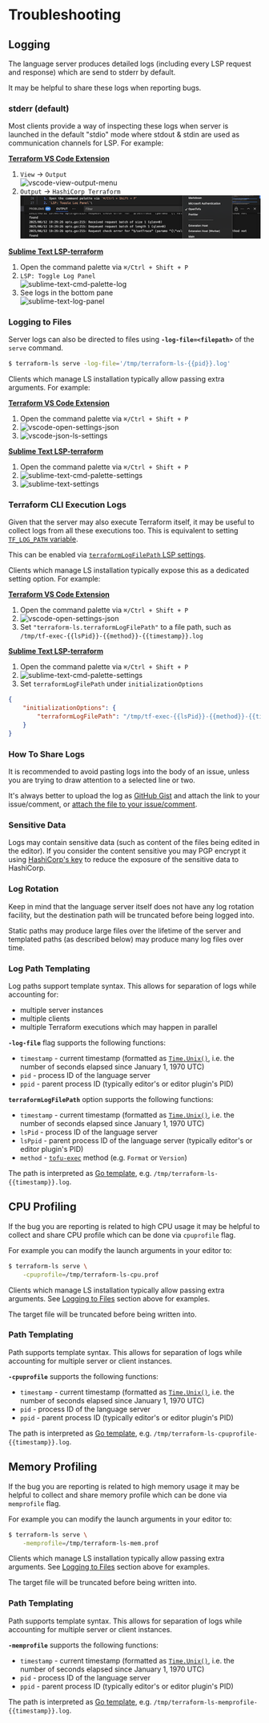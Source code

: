 # Troubleshooting

## Logging

The language server produces detailed logs (including every LSP request
and response) which are send to stderr by default.

It may be helpful to share these logs when reporting bugs.

### stderr (default)

Most clients provide a way of inspecting these logs when server is launched
in the default "stdio" mode where stdout & stdin are used as communication
channels for LSP. For example:

[**Terraform VS Code Extension**](https://marketplace.visualstudio.com/items?itemName=HashiCorp.terraform)

1. `View` -> `Output`\
   ![vscode-view-output-menu](./images/vscode-view-output-menu.png)
2. `Output` -> `HashiCorp Terraform`\
   ![vscode-output-pane](./images/vscode-output-pane.png)

[**Sublime Text LSP-terraform**](https://github.com/sublimelsp/LSP-terraform)

1. Open the command palette via `⌘/Ctrl + Shift + P`
2. `LSP: Toggle Log Panel`\
   ![sublime-text-cmd-palette-log](./images/sublime-text-cmd-palette-log.png)
3. See logs in the bottom pane\
   ![sublime-text-log-panel](./images/sublime-text-log-panel.png)

### Logging to Files

Server logs can also be directed to files using **`-log-file=<filepath>`**
of the `serve` command.

```sh
$ terraform-ls serve -log-file='/tmp/terraform-ls-{{pid}}.log'
```

Clients which manage LS installation typically allow passing extra arguments.
For example:

[**Terraform VS Code Extension**](https://marketplace.visualstudio.com/items?itemName=HashiCorp.terraform)

1. Open the command palette via `⌘/Ctrl + Shift + P`
2. ![vscode-open-settings-json](./images/vscode-open-settings-json.png)
3. ![vscode-json-ls-settings](./images/vscode-json-ls-settings.png)

[**Sublime Text LSP-terraform**](https://github.com/sublimelsp/LSP-terraform)

1. Open the command palette via `⌘/Ctrl + Shift + P`
2. ![sublime-text-cmd-palette-settings](./images/sublime-text-cmd-palette-settings.png)
3. ![sublime-text-settings](./images/sublime-text-settings.png)

### Terraform CLI Execution Logs

Given that the server may also execute Terraform itself, it may be useful
to collect logs from all these executions too. This is equivalent
to setting [`TF_LOG_PATH` variable](https://www.terraform.io/internals/debugging).

This can be enabled via [`terraformLogFilePath` LSP settings](./SETTINGS.md#terraformlogfilepath-string).

Clients which manage LS installation typically expose this as a dedicated setting option.
For example:

[**Terraform VS Code Extension**](https://marketplace.visualstudio.com/items?itemName=HashiCorp.terraform)

1. Open the command palette via `⌘/Ctrl + Shift + P`
2. ![vscode-open-settings-json](./images/vscode-open-settings-json.png)
3. Set `"terraform-ls.terraformLogFilePath"` to a file path, such as `/tmp/tf-exec-{{lsPid}}-{{method}}-{{timestamp}}.log`

[**Sublime Text LSP-terraform**](https://github.com/sublimelsp/LSP-terraform)

1. Open the command palette via `⌘/Ctrl + Shift + P`
2. ![sublime-text-cmd-palette-settings](./images/sublime-text-cmd-palette-settings.png)
3. Set `terraformLogFilePath` under `initializationOptions`
```json
{
    "initializationOptions": {
        "terraformLogFilePath": "/tmp/tf-exec-{{lsPid}}-{{method}}-{{timestamp}}.log"
    }
}
```

### How To Share Logs

It is recommended to avoid pasting logs into the body of an issue,
unless you are trying to draw attention to a selected line or two.

It's always better to upload the log as [GitHub Gist](https://gist.github.com/)
and attach the link to your issue/comment, or [attach the file to your issue/comment](https://docs.github.com/en/github/managing-your-work-on-github/file-attachments-on-issues-and-pull-requests).

### Sensitive Data

Logs may contain sensitive data (such as content of the files being edited in the editor).
If you consider the content sensitive you may PGP encrypt it using [HashiCorp's key](https://www.hashicorp.com/security#secure-communications)
to reduce the exposure of the sensitive data to HashiCorp.

### Log Rotation

Keep in mind that the language server itself does not have any log rotation facility,
but the destination path will be truncated before being logged into.

Static paths may produce large files over the lifetime of the server and
templated paths (as described below) may produce many log files over time.

### Log Path Templating

Log paths support template syntax. This allows for separation of logs while accounting for:

 - multiple server instances
 - multiple clients
 - multiple Terraform executions which may happen in parallel

**`-log-file`** flag supports the following functions:

 - `timestamp` - current timestamp (formatted as [`Time.Unix()`](https://golang.org/pkg/time/#Time.Unix), i.e. the number of seconds elapsed since January 1, 1970 UTC)
 - `pid` - process ID of the language server
 - `ppid` - parent process ID (typically editor's or editor plugin's PID)

 **`terraformLogFilePath`** option supports the following functions:

  - `timestamp` - current timestamp (formatted as [`Time.Unix()`](https://golang.org/pkg/time/#Time.Unix), i.e. the number of seconds elapsed since January 1, 1970 UTC)
  - `lsPid` - process ID of the language server
  - `lsPpid` - parent process ID of the language server (typically editor's or editor plugin's PID)
- `method` - [`tofu-exec`](https://pkg.go.dev/github.com/opentofu/tofu-exec) method (e.g. `Format` or `Version`)

The path is interpreted as [Go template](https://golang.org/pkg/text/template/), e.g. `/tmp/terraform-ls-{{timestamp}}.log`.

## CPU Profiling

If the bug you are reporting is related to high CPU usage it may be helpful
to collect and share CPU profile which can be done via `cpuprofile` flag.

For example you can modify the launch arguments in your editor to:

```sh
$ terraform-ls serve \
	-cpuprofile=/tmp/terraform-ls-cpu.prof
```

Clients which manage LS installation typically allow passing extra arguments.
See [Logging to Files](#logging-to-files) section above for examples.

The target file will be truncated before being written into.

### Path Templating

Path supports template syntax. This allows for separation of logs while accounting for multiple server or client instances.

**`-cpuprofile`** supports the following functions:

 - `timestamp` - current timestamp (formatted as [`Time.Unix()`](https://golang.org/pkg/time/#Time.Unix), i.e. the number of seconds elapsed since January 1, 1970 UTC)
 - `pid` - process ID of the language server
 - `ppid` - parent process ID (typically editor's or editor plugin's PID)

The path is interpreted as [Go template](https://golang.org/pkg/text/template/), e.g. `/tmp/terraform-ls-cpuprofile-{{timestamp}}.log`.

## Memory Profiling

If the bug you are reporting is related to high memory usage it may be helpful
to collect and share memory profile which can be done via `memprofile` flag.

For example you can modify the launch arguments in your editor to:

```sh
$ terraform-ls serve \
	-memprofile=/tmp/terraform-ls-mem.prof
```

Clients which manage LS installation typically allow passing extra arguments.
See [Logging to Files](#logging-to-files) section above for examples.

The target file will be truncated before being written into.

### Path Templating

Path supports template syntax. This allows for separation of logs while accounting for multiple server or client instances.

**`-memprofile`** supports the following functions:

 - `timestamp` - current timestamp (formatted as [`Time.Unix()`](https://golang.org/pkg/time/#Time.Unix), i.e. the number of seconds elapsed since January 1, 1970 UTC)
 - `pid` - process ID of the language server
 - `ppid` - parent process ID (typically editor's or editor plugin's PID)

The path is interpreted as [Go template](https://golang.org/pkg/text/template/), e.g. `/tmp/terraform-ls-memprofile-{{timestamp}}.log`.
